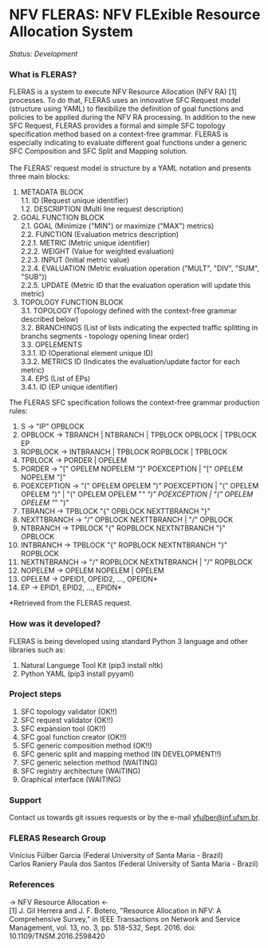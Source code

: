 NFV FLERAS: NFV FLExible Resource Allocation System
========================================================

*Status: Development*

### What is FLERAS?

FLERAS is a system to execute NFV Resource Allocation (NFV RA) [1] processes. To do that, 
FLERAS uses an innovative SFC Request model (structure using YAML) to flexibilize the 
definition of goal functions and policies to be applied during the NFV RA processing. 
In addition to the new SFC Request, FLERAS provides a formal and simple SFC topology 
specification method based on a context-free grammar. FLERAS is especially indicating 
to evaluate different goal functions under a generic SFC Composition and SFC Split and 
Mapping solution.<br/>
<br/>
The FLERAS' request model is structure by a YAML notation and presents three main blocks:<br/>
1. METADATA BLOCK<br/>
1.1. ID (Request unique identifier)<br/>
1.2. DESCRIPTION (Multi line request description)<br/>
2. GOAL FUNCTION BLOCK<br/>
2.1. GOAL (Minimize ("MIN") or maximize ("MAX") metrics)<br/>
2.2. FUNCTION (Evaluation metrics description)<br/>
2.2.1. METRIC (Metric unique identifier)<br/>
2.2.2. WEIGHT (Value for weighted evaluation)<br/>
2.2.3. INPUT (Initial metric value)<br/>
2.2.4. EVALUATION (Metric evaluation operation ("MULT", "DIV", "SUM", "SUB"))<br/>
2.2.5. UPDATE (Metric ID that the evaluation operation will update this metric)<br/>
3. TOPOLOGY FUNCTION BLOCK<br/>
3.1. TOPOLOGY (Topology defined with the context-free grammar described below)<br/>
3.2. BRANCHINGS (List of lists indicating the expected traffic splitting in branchs segments - topology opening linear order)<br/>
3.3. OPELEMENTS<br/>
3.3.1. ID (Operational element unique ID)<br/>
3.3.2. METRICS ID (Indicates the evaluation/update factor for each metric)<br/>
3.4. EPS (List of EPs)<br/>
3.4.1. ID (EP unique identifier)<br/>

The FLERAS SFC specification follows the context-free grammar production rules:<br/>
1. S -> "IP" OPBLOCK<br/>
2. OPBLOCK -> TBRANCH | NTBRANCH | TPBLOCK OPBLOCK | TPBLOCK EP<br/>
3. ROPBLOCK -> INTBRANCH | TPBLOCK ROPBLOCK | TPBLOCK<br/>
4. TPBLOCK -> PORDER | OPELEM<br/>
5. PORDER -> "[" OPELEM NOPELEM "]" POEXCEPTION | "[" OPELEM NOPELEM "]"<br/>
6. POEXCEPTION -> "(" OPELEM OPELEM ")" POEXCEPTION | "(" OPELEM OPELEM ")" | "(" OPELEM OPELEM "*" ")" POEXCEPTION | "(" OPELEM OPELEM "*" ")"<br/>
7. TBRANCH -> TPBLOCK "{" OPBLOCK NEXTTBRANCH "}"<br/>
8. NEXTTBRANCH -> "/" OPBLOCK NEXTTBRANCH | "/" OPBLOCK<br/>
9. NTBRANCH -> TPBLOCK "{" ROPBLOCK NEXTNTBRANCH "}" OPBLOCK<br/>
10. INTBRANCH -> TPBLOCK "{" ROPBLOCK NEXTNTBRANCH "}" ROPBLOCK<br/>
11. NEXTNTBRANCH -> "/" ROPBLOCK NEXTNTBRANCH | "/" ROPBLOCK<br/>
12. NOPELEM -> OPELEM NOPELEM | OPELEM<br/>
13. OPELEM -> OPEID1, OPEID2, ..., OPEIDN*<br/>
14. EP -> EPID1, EPID2, ..., EPIDN*<br/>

*Retrieved from the FLERAS request.

### How was it developed?

FLERAS is being developed using standard Python 3 language and other libraries such as:<br/>
1. Natural Languege Tool Kit (pip3 install nltk)<br/>
2. Python YAML (pip3 install pyyaml)

### Project steps

1. SFC topology validator (OK!!)<br/>
2. SFC request validator (OK!!)<br/>
3. SFC expansion tool (OK!!)<br/>
4. SFC goal function creator (OK!!)<br/>
5. SFC generic composition method (OK!!)<br/>
6. SFC generic split and mapping method (IN DEVELOPMENT!!)<br/>
7. SFC generic selection method (WAITING)<br/>
8. SFC registry architecture (WAITING)<br/>
9. Graphical interface (WAITING)

### Support

Contact us towards git issues requests or by the e-mail vfulber@inf.ufsm.br.

### FLERAS Research Group

Vinícius Fülber Garcia (Federal University of Santa Maria - Brazil)<br/>
Carlos Raniery Paula dos Santos (Federal University of Santa Maria - Brazil)

### References

-> NFV Resource Allocation <-<br/>
[1] J. Gil Herrera and J. F. Botero, "Resource Allocation in NFV: A Comprehensive Survey," in IEEE Transactions on Network and Service Management, vol. 13, no. 3, pp. 518-532, Sept. 2016. doi: 10.1109/TNSM.2016.2598420
